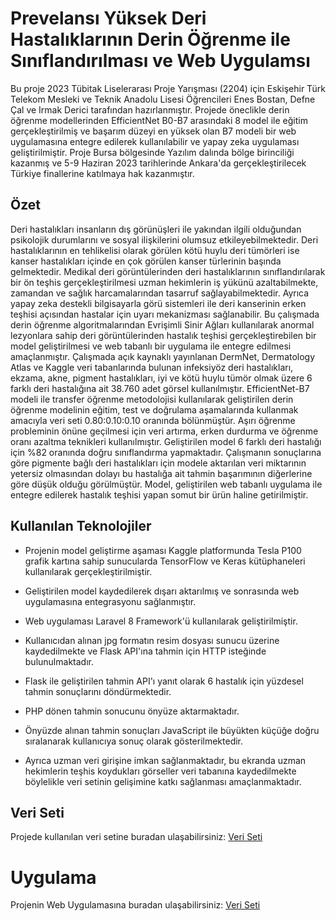 
# Prevelansı Yüksek Deri Hastalıklarının Derin Öğrenme ile Sınıflandırılması ve Web Uygulamsı

Bu proje 2023 Tübitak Liselerarası Proje Yarışması (2204) için Eskişehir Türk Telekom Mesleki ve Teknik Anadolu Lisesi Öğrencileri Enes Bostan, Defne Çal ve Irmak Derici tarafından hazırlanmıştır. Projede öneclikle derin öğrenme modellerinden EfficientNet B0-B7 arasındaki 8 model ile eğitim gerçekleştirilmiş ve başarım düzeyi en yüksek olan B7 modeli bir web uygulamasına entegre edilerek kullanılabilir ve yapay zeka uygulaması geliştirilmiştir. Proje Bursa bölgesinde Yazılım dalında bölge birinciliği kazanmış ve 5-9 Haziran 2023 tarihlerinde Ankara'da gerçekleştirilecek Türkiye finallerine katılmaya hak kazanmıştır. 


## Özet 
Deri hastalıkları insanların dış görünüşleri ile yakından ilgili olduğundan psikolojik durumlarını ve sosyal ilişkilerini olumsuz etkileyebilmektedir. Deri hastalıklarının en tehlikelisi olarak görülen kötü huylu deri tümörleri ise kanser hastalıkları içinde en çok görülen kanser türlerinin başında gelmektedir. Medikal deri görüntülerinden deri hastalıklarının sınıflandırılarak bir ön teşhis gerçekleştirilmesi uzman hekimlerin iş yükünü azaltabilmekte, zamandan ve sağlık harcamalarından tasarruf sağlayabilmektedir. Ayrıca yapay zeka destekli bilgisayarla görü sistemleri ile deri kanserinin erken teşhisi açısından hastalar için uyarı mekanizması sağlanabilir. Bu çalışmada derin öğrenme algoritmalarından Evrişimli Sinir Ağları kullanılarak anormal lezyonlara sahip deri görüntülerinden hastalık teşhisi gerçekleştirebilen bir model geliştirilmesi ve web tabanlı bir uygulama ile entegre edilmesi amaçlanmıştır. Çalışmada açık kaynaklı yayınlanan DermNet, Dermatology Atlas ve Kaggle veri tabanlarında bulunan infeksiyöz deri hastalıkları, ekzama, akne, pigment hastalıkları, iyi ve kötü huylu tümör olmak üzere 6 farklı deri hastalığına ait 38.760 adet görsel kullanılmıştır. EfficientNet-B7 modeli ile transfer öğrenme metodolojisi kullanılarak geliştirilen derin öğrenme modelinin eğitim, test ve doğrulama aşamalarında kullanmak amacıyla veri seti 0.80:0.10:0.10 oranında bölünmüştür. Aşırı öğrenme probleminin önüne geçilmesi için veri artırma, erken durdurma ve öğrenme oranı azaltma teknikleri kullanılmıştır. Geliştirilen model 6 farklı deri hastalığı için %82 oranında doğru sınıflandırma yapmaktadır. Çalışmanın sonuçlarına göre pigmente bağlı deri hastalıkları için modele aktarılan veri miktarının yetersiz olmasından dolayı bu hastalığa ait tahmin başarımının diğerlerine göre düşük olduğu görülmüştür. Model, geliştirilen web tabanlı uygulama ile entegre edilerek hastalık teşhisi yapan somut bir ürün haline getirilmiştir.

## Kullanılan Teknolojiler
* Projenin model geliştirme aşaması Kaggle platformunda Tesla P100 grafik kartına sahip sunucularda TensorFlow ve Keras kütüphaneleri kullanılarak gerçekleştirilmiştir.

* Geliştirilen model kaydedilerek dışarı aktarılmış ve sonrasında web uygulamasına entegrasyonu sağlanmıştır. 

* Web uygulaması Laravel 8 Framework'ü kullanılarak geliştirilmiştir.

* Kullanıcıdan alınan jpg formatın resim dosyası sunucu üzerine kaydedilmekte ve Flask API'ına tahmin için HTTP isteğinde bulunulmaktadır. 

* Flask ile geliştirilen tahmin API'ı yanıt olarak 6 hastalık için yüzdesel tahmin sonuçlarını döndürmektedir.

* PHP dönen tahmin sonucunu önyüze aktarmaktadır.

* Önyüzde alınan tahmin sonuçları JavaScript ile büyükten küçüğe doğru sıralanarak kullanıcıya sonuç olarak gösterilmektedir.

* Ayrıca uzman veri girişine imkan sağlanmaktadır, bu ekranda uzman hekimlerin teşhis koydukları görseller veri tabanına kaydedilmekte böylelikle veri setinin gelişimine katkı sağlanması amaçlanmaktadır.


## Veri Seti
Projede kullanılan veri setine buradan ulaşabilirsiniz: [Veri Seti](https://www.kaggle.com/datasets/ascanipek/skin-diseases)


# Uygulama

Projenin Web Uygulamasına buradan ulaşabilirsiniz: [Veri Seti](34.118.92.185)





